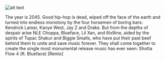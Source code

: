 ![alt text](https://i.kym-cdn.com/photos/images/original/001/515/694/3b5.jpg "big brain")

The year is 2045. Good hip-hop is dead, wiped off the face of the earth and turned into endless monotony by the four horsemen of boring bars: Kendrick Lamar, Kanye West, Jay Z and Drake. But from the depths of despair arise NLE Choppa, Blueface, Lil Xan, and 6ix9ine, aided by the spirits of Tupac Shakur and Biggie Smalls, who have put their past beef behind them to unite and save music forever. They shall come together to create the single most monumental release music has ever seen: Shotta Flow 4 (ft. Blueface) [Remix]

